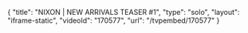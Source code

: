 {
    "title": "NIXON | NEW ARRIVALS TEASER #1",
    "type": "solo",
    "layout": "iframe-static",
    "videoId": "170577",
    "url": "\/tvpembed\/170577"
}